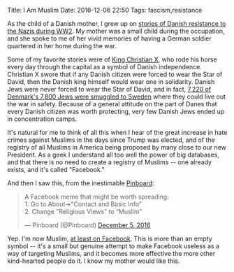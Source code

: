 Title: I Am Muslim
Date: 2016-12-06 22:50
Tags: fascism,resistance

As the child of a Danish mother, I grew up on [stories of Danish resistance to the Nazis during WW2](https://www.amazon.com/Hitlers-Savage-Canary-History-Resistance/dp/1628723718). My mother was a small child during the occupation, and she spoke to me of her vivid memories of having a German soldier quartered in her home during the war.

Some of my favorite stories were of [King Christian X](https://en.wikipedia.org/wiki/Christian_X_of_Denmark), who rode his horse every day through the capital as a symbol of Danish independence. Christian X swore that if any Danish citizen were forced to wear the Star of David, then the Danish king himself would wear one in solidarity. Danish Jews were never forced to wear the Star of David, and in fact, [7,220 of Denmark's 7,800 Jews were smuggled to Sweden](https://en.wikipedia.org/wiki/Rescue_of_the_Danish_Jews) where they could live out the war in safety. Because of a general attitude on the part of Danes that every Danish citizen was worth protecting, very few Danish Jews ended up in concentration camps.

It's natural for me to think of all this when I hear of the great increase in hate crimes against Muslims in the days since Trump was elected, and of the registry of all Muslims in America being proposed by many close to our new President. As a geek I understand all too well the power of big databases, and that there is no need to create a registry of Muslims -- one already exists, and it's called "Facebook."

And then I saw this, from the inestimable [Pinboard](https://twitter.com/pinboard):

<blockquote class="twitter-tweet" data-lang="en"><p lang="en" dir="ltr">A Facebook meme that might be worth spreading: <br>1. Go to About-&gt;&quot;Contact and Basic Info&quot;<br>2. Change &quot;Religious Views&quot; to “Muslim”</p>&mdash; Pinboard (@Pinboard) <a href="https://twitter.com/Pinboard/status/805886021028036608">December 5, 2016</a></blockquote>
<script async src="//platform.twitter.com/widgets.js" charset="utf-8"></script>

Yep. I'm now Muslim, [at least on Facebook](https://www.facebook.com/schof/about). This is more than an empty symbol -- it's a small but genuine attempt to make Facebook useless as a way of targeting Muslims, and it becomes more effective the more other kind-hearted people do it. I know my mother would like this.